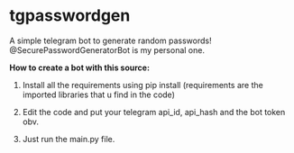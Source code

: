 # tgpasswordgen
A simple telegram bot to generate random passwords! @SecurePasswordGeneratorBot is my personal one.


<b>How to create a bot with this source:</b>

1. Install all the requirements using pip install (requirements are the imported libraries that u find in the code)

2. Edit the code and put your telegram api_id, api_hash and the bot token obv.

3. Just run the main.py file.
